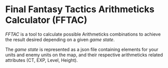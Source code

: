 # Final Fantasy Tactics Arithmeticks Calculator (FFTAC)

*FFTAC* is a tool to calculate possible Arithmeticks combinations to achieve the result desired depending on a given *game state*. 

The *game state* is represented as a json file containing elements for your units and enemy units on the map, and their respective arithmeticks related attributes (CT, EXP, Level, Height). 
